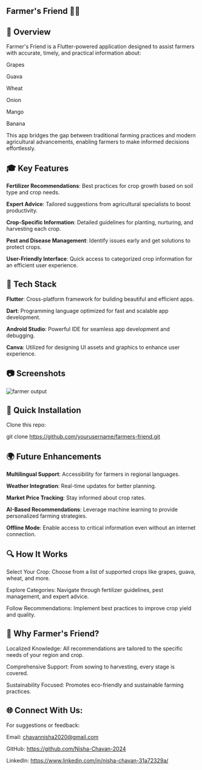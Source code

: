 ## **Farmer's Friend 🌾🌞**


## 🌱 Overview

Farmer's Friend is a Flutter-powered application designed to assist farmers with accurate, timely, and practical information about:

Grapes

Guava

Wheat

Onion

Mango

Banana

This app bridges the gap between traditional farming practices and modern agricultural advancements, enabling farmers to make informed decisions effortlessly.


## 🎓 Key Features

**Fertilizer Recommendations**: Best practices for crop growth based on soil type and crop needs.

**Expert Advice**: Tailored suggestions from agricultural specialists to boost productivity.

**Crop-Specific Information**: Detailed guidelines for planting, nurturing, and harvesting each crop.

**Pest and Disease Management**: Identify issues early and get solutions to protect crops.

**User-Friendly Interface**: Quick access to categorized crop information for an efficient user experience.


## 🚀 Tech Stack

**Flutter**: Cross-platform framework for building beautiful and efficient apps.

**Dart**: Programming language optimized for fast and scalable app development.

**Android Studio**: Powerful IDE for seamless app development and debugging.

**Canva**: Utilized for designing UI assets and graphics to enhance user experience.


## 📷 Screenshots  

![farmer output](https://github.com/user-attachments/assets/b5436a1f-8815-460c-8cae-95da0dfb20bd)


## 🚀 Quick Installation

Clone this repo:

git clone https://github.com/yourusername/farmers-friend.git


## 🌍 Future Enhancements

**Multilingual Support**: Accessibility for farmers in regional languages.

**Weather Integration**: Real-time updates for better planning.

**Market Price Tracking**: Stay informed about crop rates.

**AI-Based Recommendations**: Leverage machine learning to provide personalized farming strategies.

**Offline Mode**: Enable access to critical information even without an internet connection.


## 🔍 How It Works

Select Your Crop: Choose from a list of supported crops like grapes, guava, wheat, and more.

Explore Categories: Navigate through fertilizer guidelines, pest management, and expert advice.

Follow Recommendations: Implement best practices to improve crop yield and quality.


## 🌿 Why Farmer's Friend?

Localized Knowledge: All recommendations are tailored to the specific needs of your region and crop.

Comprehensive Support: From sowing to harvesting, every stage is covered.

Sustainability Focused: Promotes eco-friendly and sustainable farming practices.


## 🌐 Connect With Us:

For suggestions or feedback:

Email: chavannisha2020@gmail.com

GitHub: https://github.com/Nisha-Chavan-2024

LinkedIn: https://www.linkedin.com/in/nisha-chavan-31a72329a/

